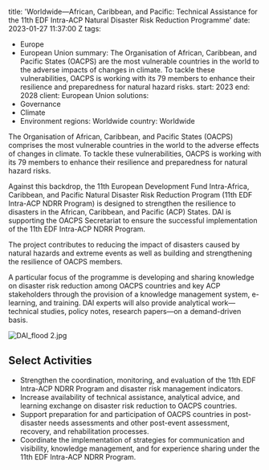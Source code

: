 
title: 'Worldwide—African, Caribbean, and Pacific: Technical Assistance for the 11th
  EDF Intra-ACP Natural Disaster Risk Reduction Programme'
date: 2023-01-27 11:37:00 Z
tags:
- Europe
- European Union
summary: The Organisation of African, Caribbean, and Pacific States (OACPS) are the
  most vulnerable countries in the world to the adverse impacts of changes in climate.
  To tackle these vulnerabilities, OACPS is working with its 79 members to enhance
  their resilience and preparedness for natural hazard risks.
start: 2023
end: 2028
client: European Union
solutions:
- Governance
- Climate
- Environment
regions: Worldwide
country: Worldwide


The Organisation of African, Caribbean, and Pacific States (OACPS) comprises the most vulnerable countries in the world to the adverse effects of changes in climate. To tackle these vulnerabilities, OACPS is working with its 79 members to enhance their resilience and preparedness for natural hazard risks.

Against this backdrop, the 11th European Development Fund Intra-Africa, Caribbean, and Pacific Natural Disaster Risk Reduction Program (11th EDF Intra-ACP NDRR Program) is designed to strengthen the resilience to disasters in the African, Caribbean, and Pacific (ACP) States. DAI is supporting the OACPS Secretariat to ensure the successful implementation of the 11th EDF Intra-ACP NDRR Program.

The project contributes to reducing the impact of disasters caused by natural hazards and extreme events as well as building and strengthening the resilience of OACPS members.

A particular focus of the programme is developing and sharing knowledge on disaster risk reduction among OACPS countries and key ACP stakeholders through the provision of a knowledge management system, e-learning, and training. DAI experts will also provide analytical work—technical studies, policy notes, research papers—on a demand-driven basis.

![DAI_flood 2.jpg](/uploads/DAI_flood%202.jpg)

## Select Activities

* Strengthen the coordination, monitoring, and evaluation of the 11th EDF Intra-ACP NDRR Program and disaster risk management indicators.
* Increase availability of technical assistance, analytical advice, and learning exchange on disaster risk reduction to OACPS countries.
* Support preparation for and participation of OACPS countries in post-disaster needs assessments and other post-event assessment, recovery, and rehabilitation processes.
* Coordinate the implementation of strategies for communication and visibility, knowledge management, and for experience sharing under the 11th EDF Intra-ACP NDRR Program.
